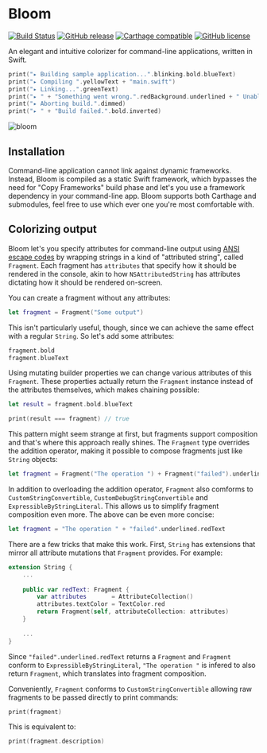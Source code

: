# Bloom

[![Build Status](https://www.bitrise.io/app/dc82ca461a4db774/status.svg?token=wqNkKz787M3_5C-54cMLvQ)](https://www.bitrise.io/app/dc82ca461a4db774)
[![GitHub release](https://img.shields.io/github/release/dbart01/Bloom.svg?style=flat)](https://github.com/dbart01/Bloom/releases/latest)
[![Carthage compatible](https://img.shields.io/badge/Carthage-compatible-4BC51D.svg?style=flat)](https://github.com/Carthage/Carthage)
[![GitHub license](https://img.shields.io/badge/license-MIT-lightgrey.svg?style=flat)](https://github.com/dbart01/Bloom/blob/master/LICENSE.txt)

An elegant and intuitive colorizer for command-line applications, written in Swift.

```swift
print("▸ Building sample application...".blinking.bold.blueText)
print("▸ Compiling ".yellowText + "main.swift")
print("▸ Linking...".greenText)
print("▸ " + "Something went wrong.".redBackground.underlined + " Unable to link dependencies.")
print("▸ Aborting build.".dimmed)
print("▸ " + "Build failed.".bold.inverted) 
```
![bloom](https://user-images.githubusercontent.com/5244861/30249922-e43339bc-9613-11e7-8f1f-e994d209533a.gif)

## Installation

Command-line application cannot link against dynamic frameworks. Instead, Bloom is compiled as a static Swift framework, which bypasses the need for "Copy Frameworks" build phase and let's you use a framework dependency in your command-line app. Bloom supports both Carthage and submodules, feel free to use which ever one you're most comfortable with.

## Colorizing output

Bloom let's you specify attributes for command-line output using [ANSI escape codes](https://en.wikipedia.org/wiki/ANSI_escape_code) by wrapping strings in a kind of "attributed string", called `Fragment`. Each fragment has `attributes` that specify how it should be rendered in the console, akin to how `NSAttributedString` has attributes dictating how it should be rendered on-screen.

You can create a fragment without any attributes:

```swift
let fragment = Fragment("Some output")
```

This isn't particularly useful, though, since we can achieve the same effect with a regular `String`. So let's add some attributes:

```swift
fragment.bold
fragment.blueText
```

Using mutating builder properties we can change various attributes of this `Fragment`. These properties actually return the `Fragment` instance instead of the attributes themselves, which makes chaining possible:

```swift
let result = fragment.bold.blueText

print(result === fragment) // true
```

This pattern might seem strange at first, but fragments support composition and that's where this approach really shines. The `Fragment` type overrides the addition operator, making it possible to compose fragments just like `String` objects:

```swift
let fragment = Fragment("The operation ") + Fragment("failed").underlined.redText
```

In addition to overloading the addition operator, `Fragment` also comforms to `CustomStringConvertible`, `CustomDebugStringConvertible` and `ExpressibleByStringLiteral`. This allows us to simplify fragment composition even more. The above can be even more concise:

```swift
let fragment = "The operation " + "failed".underlined.redText
```

There are a few tricks that make this work. First, `String` has extensions that mirror all attribute mutations that `Fragment` provides. For example:

```swift
extension String {
    ...
    
    public var redText: Fragment {
        var attributes       = AttributeCollection()
        attributes.textColor = TextColor.red
        return Fragment(self, attributeCollection: attributes)
    }
    
    ...
}
```

Since `"failed".underlined.redText` returns a `Fragment` and `Fragment` conform to `ExpressibleByStringLiteral`, `"The operation "` is infered to also return `Fragment`, which translates into fragment composition.

Conveniently, `Fragment` conforms to `CustomStringConvertible` allowing raw fragments to be passed directly to print commands:

```swift
print(fragment)
```

This is equivalent to:

```swift
print(fragment.description)
```